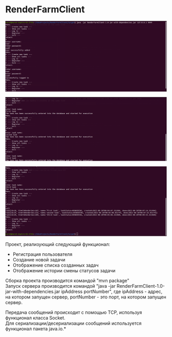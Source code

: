 # RenderFarmClient

![ClientImage](https://github.com/olliestyle/RenderFarmClient/blob/master/images/regLog.png)

![ClientImage](https://github.com/olliestyle/RenderFarmClient/blob/master/images/addTasks.png)

![ClientImage](https://github.com/olliestyle/RenderFarmClient/blob/master/images/showTasksAndExit.png)

Проект, реализующий следующий функционал:
- Регистрация пользователя
- Создание новой задачи
- Отображение списка созданных задач
- Отображение истории смены статусов задачи

Сборка проекта производится командой "mvn package"
<br> Запуск сервера производится командой "java -jar RenderFarmClient-1.0-jar-with-dependencies.jar ipAddress portNumber", 
где ipAddress - адрес, на котором запущен сервер, portNumber - это порт,
на котором запущен сервер.

Передача сообщений происходит с помощью TCP, используя функционал класса Socket.
<br> Для сериализации/десериализации сообщений используется функционал пакета java.io.*
